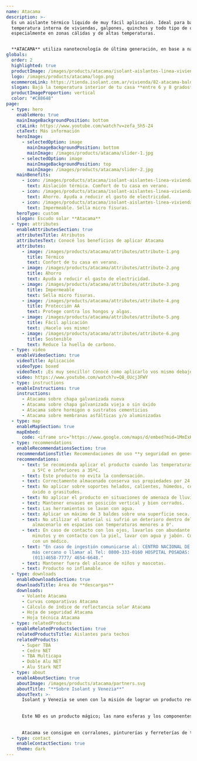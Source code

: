 ```yaml
---
name: Atacama
description: >-
  Es un aislante térmico líquido de muy fácil aplicación. Ideal para bajar la
  temperatura interna de viviendas, galpones, quinchos y todo tipo de obra,
  especialmente en zonas cálidas y de altas temperaturas.


  **ATACAMA** utiliza nanotecnología de última generación, en base a nano-esferas poliméricas expandidas que confieren excepcionales propiedades reflectivas y aislantes, especialmente de las radiaciones infrarrojas, lo cual permite evitar la absorción del calor solar.
globals:
  order: 2
  highlighted: true
  productImage: /images/products/atacama/isolant-aislantes-linea-vivienda-atacama-imagen-balde.png
  logo: /images/products/atacama/logo.png
  ecommerceLink: https://tienda.isolant.com.ar/vivienda/82-atacama-balde-20lt.html
  slogan: Bajá la temperatura interior de tu casa **entre 6 y 8 grados**
  productImageProportion: vertical
  color: "#C88648"
page:
  - type: hero
    enableHero: true
    mainImageBackgroundPosition: bottom
    ctaLink: https://www.youtube.com/watch?v=zefa_Sh5-Z4
    ctaText: Más información
    heroImage:
      - selectedOption: image
        mainImageBackgroundPosition: bottom
        mainImage: /images/products/atacama/slider-1.jpg
      - selectedOption: image
        mainImageBackgroundPosition: top
        mainImage: /images/products/atacama/slider-2.jpg
    mainBenefits:
      - icon: /images/products/atacama/isolant-aislantes-linea-vivienda-atacama-beneficio-1.svg
        text: Aislación térmica. Comfort de tu casa en verano.
      - icon: /images/products/atacama/isolant-aislantes-linea-vivienda-atacama-beneficio-2.svg
        text: Ahorro. Ayuda a reducir el gasto de electricidad.
      - icon: /images/products/atacama/isolant-aislantes-linea-vivienda-atacama-beneficio-3.svg
        text: Impermeable. Sella micro fisuras.
    heroType: custom
    slogan: Escudo solar **Atacama**
  - type: attributes
    enableAttributesSection: true
    attributesTitle: Atributos
    attributesText: Conocé los beneficios de aplicar Atacama
    attributes:
      - image: /images/products/atacama/attributes/attribute-1.png
        title: Térmico
        text: Confort de tu casa en verano.
      - image: /images/products/atacama/attributes/attribute-2.png
        title: Ahorro
        text: Ayuda a reducir el gasto de electricidad.
      - image: /images/products/atacama/attributes/attribute-3.png
        title: Impermeable
        text: Sella micro fisuras.
      - image: /images/products/atacama/attributes/attribute-4.png
        title: Protección AA
        text: Protege contra los hongos y algas.
      - image: /images/products/atacama/attributes/attribute-5.png
        title: Fácil aplicación
        text: ¡Hacelo vos mismo!
      - image: /images/products/atacama/attributes/attribute-6.png
        title: Sostenible
        text: Reduce la huella de carbono.
  - type: video
    enableVideoSection: true
    videoTitle: Aplicación
    videoType: boxed
    videoText: ¡Es muy sencillo! Conocé cómo aplicarlo vos mismo debajo.
    video: https://www.youtube.com/watch?v=Q8_OUcj3FWY
  - type: instructions
    enableInstructions: true
    instructions:
      - Atacama sobre chapa galvanizada nueva
      - Atacama sobre chapa galvanizada vieja o sin óxido
      - Atacama sobre hormigón o sustratos cementicios
      - Atacama sobre membranas asfálticas y/o aluminizadas
  - type: map
    enableMapSection: true
    mapEmbed:
      code: <iframe src="https://www.google.com/maps/d/embed?mid=1MmIxK_heTpLlD7BLzq43B6nQ9lyMPqE&ehbc=2E312F" width="640" height="480"></iframe>
  - type: recommendations
    enableRecommendationsSection: true
    recommendationsTitle: Recomendaciones de uso **y seguridad en general**
    recommendations:
      - text: Se recomienda aplicar el producto cuando las temperaturas sean superiores
          a 5ºC e inferiores a 35ºC.
      - text: Este producto no evita la condensación.
      - text: Correctamente almacenado conserva sus propiedades por 24 meses.
      - text: No aplicar sobre soportes helados, calientes, húmedos, con polvo, hollín,
          óxido o grasitudes.
      - text: No aplicar el producto en situaciones de amenaza de lluvia.
      - text: Mantener envases en posición vertical y bien cerrados.
      - text: Las herramientas se lavan con agua.
      - text: Aplicar un máximo de 3 baldes sobre una superficie seca.
      - text: No utilizar el material si sufrió un deterioro dentro del envase por
          almacenarlo en espacios con temperaturas menores a 0°.
      - text: En caso de contacto con los ojos, lavarlos con abundante agua durante 15
          minutos y en contacto con la piel, lavar con agua y jabón. Consultar
          con un médico.
      - text: "En caso de ingestión comunicarse al: CENTRO NACIONAL DE INTOXICACIONES
          más cercano o llamar al Tel: 0800-333-0160 HOSPITAL POSADAS:
          (011)4658-7777/ 4654-6648."
      - text: Mantener fuera del alcance de niños y mascotas.
      - text: Producto no inflamable.
  - type: downloads
    enableDownloadsSection: true
    downloadsTitle: Área de **descargas**
    downloads:
      - Volante Atacama
      - Curvas comparativas Atacama
      - Cálculo de índice de reflectancia solar Atacama
      - Hoja de seguridad Atacama
      - Hoja técnica Atacama
  - type: relatedProducts
    enableRelatedProductsSection: true
    relatedProductsTitle: Aislantes para techos
    relatedProducts:
      - Super TBA
      - Cedro NET
      - TBA Multicapa
      - Doble Alu NET
      - Alu Stark NET
  - type: about
    enableAboutSection: true
    aboutImage: /images/products/atacama/partners.svg
    aboutTitle: "**Sobre Isolant y Venezia**"
    aboutText: >-
      Isolant y Venezia se unen con la misión de lograr un producto revolucionador. Juntos es que desarrollamos este escudo solar; un aislante líquido reflectivo con nano tecnología orientado a mejorar el confort térmico de viviendas y obras en general, durante las estaciones de más calor del año.
      
      
      Este NO es un producto mágico; las nano esferas y los componentes reflectivos que logramos incorporar a ATACAMA en un justo equilibrio, son los que logran evitar la transmitancia térmica producida por la acción de los rayos solares sobre cualquier tipo de cubierta. Chapas, losas y tejas pueden ser protegidas con ATACAMA, escudo solar.
      
      
      Atacama se consigue en corralones, pinturerías y ferreterías de todo el país. Escribinos para conocer más sobre este producto!
  - type: contact
    enableContactSection: true
    theme: dark
---
```

